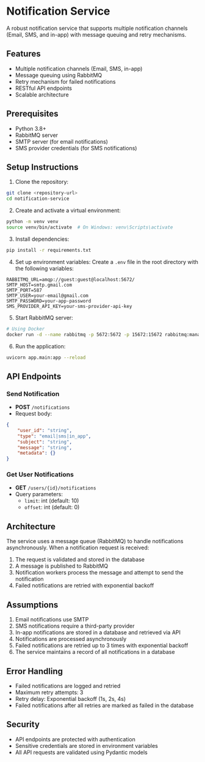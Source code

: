 # Notification Service

A robust notification service that supports multiple notification channels (Email, SMS, and in-app) with message queuing and retry mechanisms.

## Features

- Multiple notification channels (Email, SMS, in-app)
- Message queuing using RabbitMQ
- Retry mechanism for failed notifications
- RESTful API endpoints
- Scalable architecture

## Prerequisites

- Python 3.8+
- RabbitMQ server
- SMTP server (for email notifications)
- SMS provider credentials (for SMS notifications)

## Setup Instructions

1. Clone the repository:
```bash
git clone <repository-url>
cd notification-service
```

2. Create and activate a virtual environment:
```bash
python -m venv venv
source venv/bin/activate  # On Windows: venv\Scripts\activate
```

3. Install dependencies:
```bash
pip install -r requirements.txt
```

4. Set up environment variables:
Create a `.env` file in the root directory with the following variables:
```
RABBITMQ_URL=amqp://guest:guest@localhost:5672/
SMTP_HOST=smtp.gmail.com
SMTP_PORT=587
SMTP_USER=your-email@gmail.com
SMTP_PASSWORD=your-app-password
SMS_PROVIDER_API_KEY=your-sms-provider-api-key
```

5. Start RabbitMQ server:
```bash
# Using Docker
docker run -d --name rabbitmq -p 5672:5672 -p 15672:15672 rabbitmq:management
```

6. Run the application:
```bash
uvicorn app.main:app --reload
```

## API Endpoints

### Send Notification
- **POST** `/notifications`
- Request body:
```json
{
    "user_id": "string",
    "type": "email|sms|in_app",
    "subject": "string",
    "message": "string",
    "metadata": {}
}
```

### Get User Notifications
- **GET** `/users/{id}/notifications`
- Query parameters:
  - `limit`: int (default: 10)
  - `offset`: int (default: 0)

## Architecture

The service uses a message queue (RabbitMQ) to handle notifications asynchronously. When a notification request is received:

1. The request is validated and stored in the database
2. A message is published to RabbitMQ
3. Notification workers process the message and attempt to send the notification
4. Failed notifications are retried with exponential backoff

## Assumptions

1. Email notifications use SMTP
2. SMS notifications require a third-party provider
3. In-app notifications are stored in a database and retrieved via API
4. Notifications are processed asynchronously
5. Failed notifications are retried up to 3 times with exponential backoff
6. The service maintains a record of all notifications in a database

## Error Handling

- Failed notifications are logged and retried
- Maximum retry attempts: 3
- Retry delay: Exponential backoff (1s, 2s, 4s)
- Failed notifications after all retries are marked as failed in the database

## Security

- API endpoints are protected with authentication
- Sensitive credentials are stored in environment variables
- All API requests are validated using Pydantic models 